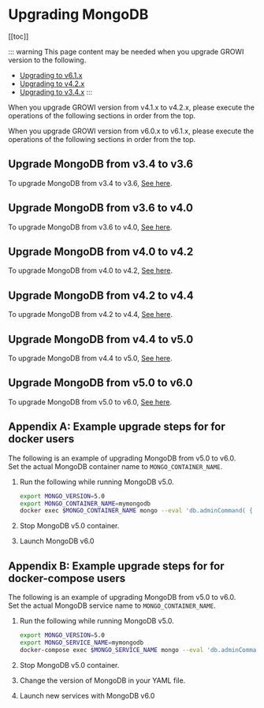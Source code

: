 # Upgrading MongoDB

[[toc]]

::: warning
This page content may be needed when you upgrade GROWI version to the following.

- [Upgrading to v6.1.x](/en/admin-guide/upgrading/61x.html)
- [Upgrading to v4.2.x](/en/admin-guide/upgrading/42x.html)
- [Upgrading to v3.4.x](/en/admin-guide/upgrading/34x.html)
:::

When you upgrade GROWI version from v4.1.x to v4.2.x, please execute the operations of the following sections in order from the top.

When you upgrade GROWI version from v6.0.x to v6.1.x, please execute the operations of the following sections in order from the top.

## Upgrade MongoDB from v3.4 to v3.6

To upgrade MongoDB from v3.4 to v3.6, [See here](https://docs.mongodb.com/manual/release-notes/3.6-upgrade-standalone/index.html).

## Upgrade MongoDB from v3.6 to v4.0

To upgrade MongoDB from v3.6 to v4.0, [See here](https://docs.mongodb.com/manual/release-notes/4.0-upgrade-standalone/index.html).

## Upgrade MongoDB from v4.0 to v4.2

To upgrade MongoDB from v4.0 to v4.2, [See here](https://docs.mongodb.com/manual/release-notes/4.2-upgrade-standalone/index.html).

## Upgrade MongoDB from v4.2 to v4.4

To upgrade MongoDB from v4.2 to v4.4, [See here](https://docs.mongodb.com/manual/release-notes/4.4-upgrade-standalone/index.html).

## Upgrade MongoDB from v4.4 to v5.0

To upgrade MongoDB from v4.4 to v5.0, [See here](https://docs.mongodb.com/manual/release-notes/5.0-upgrade-standalone/index.html).

## Upgrade MongoDB from v5.0 to v6.0

To upgrade MongoDB from v5.0 to v6.0, [See here](https://docs.mongodb.com/manual/release-notes/6.0-upgrade-standalone/index.html).


## Appendix A: Example upgrade steps for for docker users

The following is an example of upgrading MongoDB from v5.0 to v6.0.  
Set the actual MongoDB container name to `MONGO_CONTAINER_NAME`.

1. Run the following while running MongoDB v5.0.

    ```bash
    export MONGO_VERSION=5.0
    export MONGO_CONTAINER_NAME=mymongodb
    docker exec $MONGO_CONTAINER_NAME mongo --eval 'db.adminCommand( { setFeatureCompatibilityVersion: "'$MONGO_VERSION'" } )'
    ```

1. Stop MongoDB v5.0 container.
1. Launch MongoDB v6.0

## Appendix B: Example upgrade steps for for docker-compose users

The following is an example of upgrading MongoDB from v5.0 to v6.0.  
Set the actual MongoDB service name to `MONGO_CONTAINER_NAME`.

1. Run the following while running MongoDB v5.0.

    ```bash
    export MONGO_VERSION=5.0
    export MONGO_SERVICE_NAME=mymongodb
    docker-compose exec $MONGO_SERVICE_NAME mongo --eval 'db.adminCommand( { setFeatureCompatibilityVersion: "'$MONGO_VERSION'" } )'
    ```

1. Stop MongoDB v5.0 container.
1. Change the version of MongoDB in your YAML file.
1. Launch new services with MongoDB v6.0
